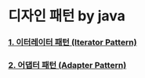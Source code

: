 # 디자인 패턴 by java

### [1. 이터레이터 패턴 (Iterator Pattern)](summary/iterator.md)
### [2. 어댑터 패턴 (Adapter Pattern)](summary/adapter.md)